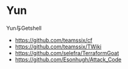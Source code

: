 # Yun
Yun与Getshell

- https://github.com/teamssix/cf
- https://github.com/teamssix/TWiki
- https://github.com/selefra/TerraformGoat
- https://github.com/Esonhugh/Attack_Code
